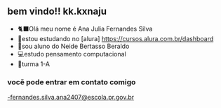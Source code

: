 ## bem vindo!! kk.kxnaju

- 🐈‍⬛Olá meu nome é Ana Julia Fernandes Silva
- 🏫estou estudando no [alura] https://cursos.alura.com.br/dashboard
- 🎳sou aluno do Neide Bertasso Beraldo
- 💻estudo pensamento computacional
- 🦩turma 1-A

### vocẽ pode entrar em contato comigo 

-fernandes.silva.ana2407@escola.pr.gov.br
